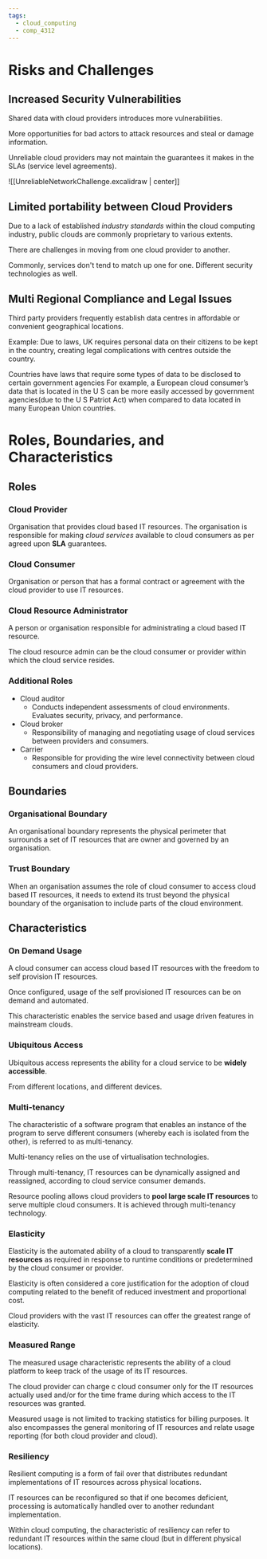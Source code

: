```yaml
---
tags:
  - cloud_computing
  - comp_4312
---
```

# Risks and Challenges

## Increased Security Vulnerabilities

Shared data with cloud providers introduces more vulnerabilities. 

More opportunities for bad actors to attack resources and steal or damage information.

Unreliable cloud providers may not maintain the guarantees it makes in the SLAs (service level agreements).

![[UnreliableNetworkChallenge.excalidraw | center]]

## Limited portability between Cloud Providers

Due to a lack of established *industry standards* within the cloud computing industry, public clouds are commonly proprietary to various extents.

There are challenges in moving from one cloud provider to another.

Commonly, services don't tend to match up one for one. Different security technologies as well.

## Multi Regional Compliance and Legal Issues

Third party providers frequently establish data centres in affordable or convenient geographical locations. 

Example: Due to laws, UK requires personal data on their citizens to be kept in the country, creating legal complications with centres outside the country.

Countries have laws that require some types of data to be disclosed to certain government agencies For example, a European cloud consumer’s data that is located in the U S can be more easily accessed by government agencies(due to the U S Patriot Act) when compared to data located in many European Union countries.

# Roles, Boundaries, and Characteristics

## Roles

### Cloud Provider

Organisation that provides cloud based IT resources. 
The organisation is responsible for making *cloud services* available to cloud consumers as per agreed upon **SLA** guarantees.

### Cloud Consumer

Organisation or person that has a formal contract or agreement with the cloud provider to use IT resources. 

### Cloud Resource Administrator

A person or organisation responsible for administrating a cloud based IT resource.

The cloud resource admin can be the cloud consumer or provider within which the cloud service resides.

### Additional Roles
- Cloud auditor
	- Conducts independent assessments of cloud environments. Evaluates security, privacy, and performance.
- Cloud broker
	- Responsibility of managing and negotiating usage of cloud services between providers and consumers.
- Carrier
	- Responsible for providing the wire level connectivity between cloud consumers and cloud providers.

## Boundaries

### Organisational Boundary
An organisational boundary represents the physical perimeter that surrounds a set of IT resources that are owner and governed by an organisation.

### Trust Boundary
When an organisation assumes the role of cloud consumer to access cloud based IT resources, it needs to extend its trust beyond the physical boundary of the organisation to include parts of the cloud environment.

## Characteristics

### On Demand Usage

A cloud consumer can access cloud based IT resources with the freedom to self provision IT resources.

Once configured, usage of the self provisioned IT resources can be on demand and automated.

This characteristic enables the service based and usage driven features in mainstream clouds.

### Ubiquitous Access

Ubiquitous access represents the ability for a cloud service to be **widely accessible**.

From different locations, and different devices.

### Multi-tenancy

The characteristic of a software program that enables an instance of the program to serve different consumers (whereby each is isolated from the other), is referred to as multi-tenancy.

Multi-tenancy relies on the use of virtualisation technologies.

Through multi-tenancy, IT resources can be dynamically assigned and reassigned, according to cloud service consumer demands.

Resource pooling allows cloud providers to **pool large scale IT resources** to serve multiple cloud consumers. It is achieved through multi-tenancy technology.

### Elasticity

Elasticity is the automated ability of a cloud to transparently **scale IT resources** as required in response to runtime conditions or predetermined by the cloud consumer or provider.

Elasticity is often considered a core justification for the adoption of cloud computing related to the benefit of reduced investment and proportional cost.

Cloud providers with the vast IT resources can offer the greatest range of elasticity.

### Measured Range

The measured usage characteristic represents the ability of a cloud platform to keep track of the usage of its IT resources.

The cloud provider can charge c cloud consumer only for the IT resources actually used and/or for the time frame during which access to the IT resources was granted.

Measured usage is not limited to tracking statistics for billing purposes. It also encompasses the general monitoring of IT resources and relate usage reporting (for both cloud provider and cloud).

### Resiliency

Resilient computing is a form of fail over that distributes redundant implementations of IT resources across physical locations.

IT resources can be reconfigured so that if one becomes deficient, processing is automatically handled over to another redundant implementation.

Within cloud computing, the characteristic of resiliency can refer to redundant IT resources within the same cloud (but in different physical locations).


